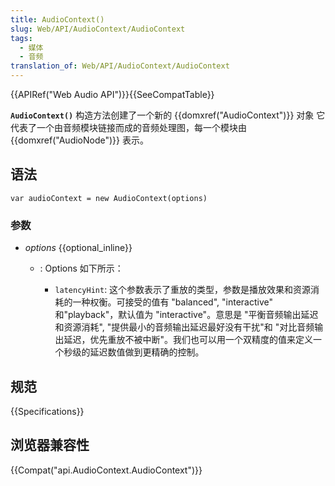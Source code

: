 ```yaml
---
title: AudioContext()
slug: Web/API/AudioContext/AudioContext
tags:
  - 媒体
  - 音频
translation_of: Web/API/AudioContext/AudioContext
---
```

{{APIRef("Web Audio API")}}{{SeeCompatTable}}

**`AudioContext()`** 构造方法创建了一个新的 {{domxref("AudioContext")}} 对象 它代表了一个由音频模块链接而成的音频处理图，每一个模块由 {{domxref("AudioNode")}} 表示。

## 语法

```plain
var audioContext = new AudioContext(options)
```

### 参数

- _options_ {{optional_inline}}

  - : Options 如下所示：

    - `latencyHint`: 这个参数表示了重放的类型，参数是播放效果和资源消耗的一种权衡。可接受的值有 "balanced", "interactive" 和"playback"，默认值为 "interactive"。意思是 "平衡音频输出延迟和资源消耗", "提供最小的音频输出延迟最好没有干扰"和 "对比音频输出延迟，优先重放不被中断"。我们也可以用一个双精度的值来定义一个秒级的延迟数值做到更精确的控制。

## 规范

{{Specifications}}

## 浏览器兼容性

{{Compat("api.AudioContext.AudioContext")}}
